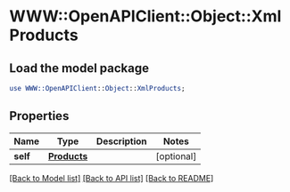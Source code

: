 # WWW::OpenAPIClient::Object::XmlProducts

## Load the model package
```perl
use WWW::OpenAPIClient::Object::XmlProducts;
```

## Properties
Name | Type | Description | Notes
------------ | ------------- | ------------- | -------------
**self** | [**Products**](Products.md) |  | [optional] 

[[Back to Model list]](../README.md#documentation-for-models) [[Back to API list]](../README.md#documentation-for-api-endpoints) [[Back to README]](../README.md)


